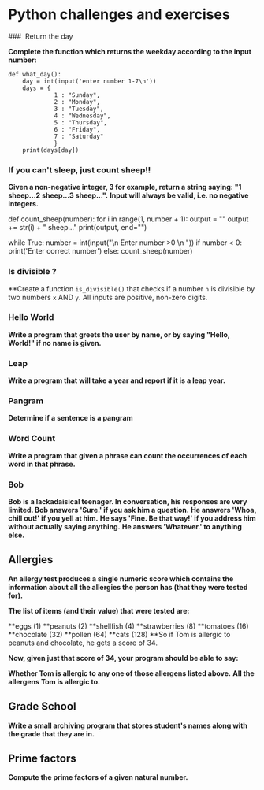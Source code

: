 # Python challenges and exercises

###  Return the day

**Complete the function which returns the weekday according to the input number:**
```
def what_day():
    day = int(input('enter number 1-7\n'))
    days = { 				
			 1 : "Sunday",
			 2 : "Monday",
			 3 : "Tuesday",
			 4 : "Wednesday",
			 5 : "Thursday",
			 6 : "Friday",
			 7 : "Saturday" 
			 }
    print(days[day]) 
```
### If you can't sleep, just count sheep!!

**Given a non-negative integer, 3 for example, return a string saying: "1 sheep...2 sheep...3 sheep...".** 
**Input will always be valid, i.e. no negative integers.**	
	
def count_sheep(number):
    for i in range(1, number + 1):
        output = ""
        output += str(i) + " sheep..."
        print(output, end="")

while True:
    number = int(input("\n Enter number >0 \n "))
    if number < 0:
        print('Enter correct number')
    else:
        count_sheep(number)	
	
###  Is divisible ?

**Create a function `is_divisible()` that checks if a number `n` is divisible by two numbers `x` AND `y`. All inputs are positive, non-zero digits.


<!-- def is_divisible():
    while True:
        n = int(input('Enter number(0<)'))
        if n > 0:
            x = int(input('Enter number to check if the first number is divisible by this number(0<)'))
            if x > 0:
                y = int(input('Enter second number to check if the first number is divisible by this number(0<)'))
                if y > 0:
                    if (n % x == 0 and n % y ==0):
                        print("True because " + str(n) + " is divisible by " + str(x) + " and " + str(y))
                    elif (n % x != 0 and n % y !=0):
                        print("False because " + str(n) + " is neither divisible by " + str(x) + " and " + str(y))    
                    elif n % x != 0:
                        print("False because " + str(n) + " is not divisible by " + str(x))
                    elif n % y != 0:
                        print("False because " + str(n) + " is not divisible by " + str(y))
                   
is_divisible() -->

### Hello World

**Write a program that greets the user by name, or by saying "Hello,**
**World!" if no name is given.**

<!-- while True:
    x=input("Hello! What's your name?\n")
    if x:
        print("Hello, " + x + "!\n")      
    else:
        print("Hello, world!") -->

### Leap 

**Write a program that will take a year and report if it is a leap year.**
<!-- 
def leap_year(year):
    if year % 4 == 0 and (year % 100 != 0 or year % 400 == 0):
        print(str(year) + " is a leap year!")

while True:    
    year=int(input("Enter a year: \n"))
    leap_year(year) -->

### Pangram 
 **Determine if a sentence is a pangram**
 
 
<!-- import string 

def is_pangram(text):
    alphabet = set(string.ascii_lowercase)
    letters = set(text.lower())

    return alphabet.issubset(letters)
	
while True:
    text=input("Enter some text: \n")
    if is_pangram(text):
        print("It is pangram.\n")
    else:
        print("It is not pangram. \n") -->



 
### Word Count 

**Write a program that given a phrase can count the occurrences of each**
**word in that phrase.** 

<!-- from collections import Counter

def count_words(phrase):
    
    words = phrase.lower().split()
    word_counts = Counter(words)

    return word_counts
	
while True:
    phrase = input("Enter a phrase: \n")
    word_counts = count_words(phrase)

    for word, count in word_counts.items():
        print(f"{word}: {count}") -->


###  Bob 

**Bob is a lackadaisical teenager. In conversation, his responses are very**
**limited. Bob answers 'Sure.' if you ask him a question.**
**He answers 'Whoa, chill out!' if you yell at him.**
**He says 'Fine. Be that way!' if you address him without actually saying anything.**
**He answers 'Whatever.' to anything else.**

<!-- while True:
    bob = input("Hello, I'm Bob, what's up?")
    if "?" in bob:
        print("Sure.")
    elif "!" in bob:
        print("Whoa, chill out!")
    elif not bob:
        print("Fine. Be that way!")
    else:
        print("Whatever.") -->
		
## Allergies

**An allergy test produces a single numeric score which contains the information about all the allergies the person has (that they were tested for).**

**The list of items (and their value) that were tested are:**

**eggs (1)
**peanuts (2)
**shellfish (4)
**strawberries (8)
**tomatoes (16)
**chocolate (32)
**pollen (64)
**cats (128)
**So if Tom is allergic to peanuts and chocolate, he gets a score of 34.

**Now, given just that score of 34, your program should be able to say:**

**Whether Tom is allergic to any one of those allergens listed above.**
**All the allergens Tom is allergic to.**


<!-- allergylist = ["cats", "pollen", "chocolate", "tomatoes", "strawberries", "shellfish", "peanuts", "eggs"]
score=int(input("Enter the allergy number: \n"))
score = list((bin(score)[2:]).zfill(len(allergylist)))
for j, i in enumerate(score):
    if i == "1":
        print ("You are allergic to : " + allergylist[j]) -->

## Grade School

**Write a small archiving program that stores student's names along with the grade that they are in.**

<!-- all_data = {}

def add_students(all_data):		#making directory with all data
    data = x.split() #spliting all phrase to list words
    name = data[1] # taking second word which is name
    grade = data[4] # taking fifth word which is number of grade
    all_data[name] = grade # adding to dictionary all_data name with number of grade           
    
def get_list_of_all(): # function for get a list of all students enrolled in a grade
    data = x.split()
    grade_nr = data[5]
    for key, value in all_data.items():
        if grade_nr == value:
            print ("We got: " + f"{key}")    

def get_sorted_list():

    output = ''
    grades = set(all_data.values())

    for grade in sorted(grades):
        students = [student for student, g in all_data.items() if g == grade]
        grade = int(grade)
        output += 'grade %d: %s, ' % (grade, ', '.join(students))
    output = output.rstrip(', ')
    print(output) 

   
x = input("how can I help you? (\"exit\" to quit)\n")
while not "exit" in x:
    if "Add" in x:
        add_students(all_data)
        print("Ok")
    elif "Which" in x:
        get_list_of_all()
    elif "Who" in x:
        get_sorted_list()
        break
    x = input("how can I help you? ('exit' to quit)\n") -->

## Prime factors

**Compute the prime factors of a given natural number.**

<!-- def print_factors(factors):
    string = ""
    for y in factors:
        string += (f"{y} * ")
    string = string[:-3]	#deleting ' * ' from the last factor
    print (string)

def prime_factor(x):
    factors = []
    div = 3
    while x > 1:
        if x%2 == 0:
            factors.append(2)
            x/=2
        elif x%div == 0:
            factors.append(div)
            x/=div
            div+=2
        else:
            div+=2
    print_factors(factors)


x = 1
x = int(input("Enter a number: "))
while x <= 1:
    x = int(input("Enter a number: "))
prime_factor(x) -->

